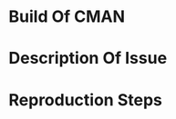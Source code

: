[//]: # "Thanks for reporting an issue for CMAN-Java! Do not delete this line as it is not included in the issue report. The following template MUST BE FOLLOWED, else, your issue will be closed. Thank you, CMAN Team"

Build Of CMAN
=============
[//]: # "Write your build here."

Description Of Issue
====================
[//]: # "Describe your issue here."

Reproduction Steps
==================
[//]: # "Write your reproduction steps here."
